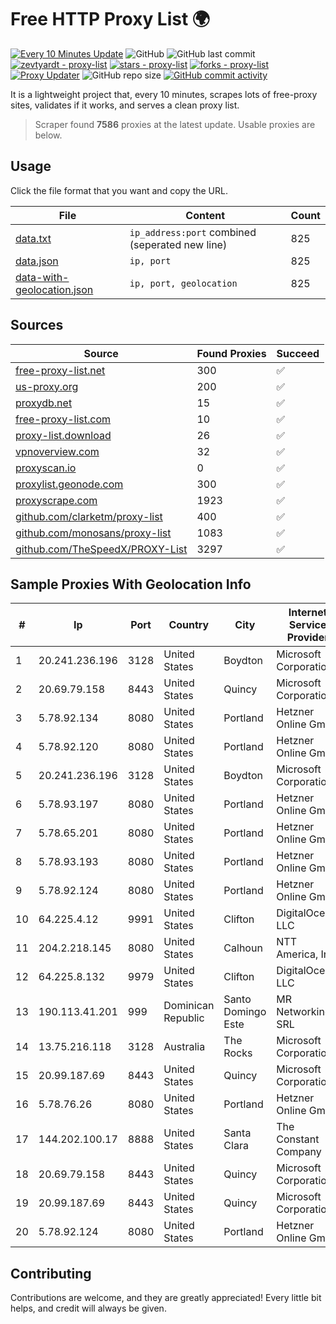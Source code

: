 
# Free HTTP Proxy List 🌍

[![Every 10 Minutes Update](https://github.com/mertguvencli/http-proxy-list/actions/workflows/main.yml/badge.svg?branch=main)](https://github.com/mertguvencli/http-proxy-list/actions/workflows/main.yml)
![GitHub](https://img.shields.io/github/license/mertguvencli/http-proxy-list)
![GitHub last commit](https://img.shields.io/github/last-commit/mertguvencli/http-proxy-list)
[![zevtyardt - proxy-list](https://img.shields.io/static/v1?label=zevtyardt&message=proxy-list&color=blue&logo=github)](https://github.com/zevtyardt/proxy-list "Go to GitHub repo")
[![stars - proxy-list](https://img.shields.io/github/stars/zevtyardt/proxy-list?style=social)](https://github.com/zevtyardt/proxy-list)
[![forks - proxy-list](https://img.shields.io/github/forks/zevtyardt/proxy-list?style=social)](https://github.com/zevtyardt/proxy-list)
[![Proxy Updater](https://github.com/zevtyardt/proxy-list/workflows/Proxy%20Updater/badge.svg)](https://github.com/zevtyardt/proxy-list/actions?query=workflow:"Proxy+Updater")
![GitHub repo size](https://img.shields.io/github/repo-size/zevtyardt/proxy-list)
[![GitHub commit activity](https://img.shields.io/github/commit-activity/m/zevtyardt/proxy-list?logo=commits)](https://github.com/zevtyardt/proxy-list/commits/main)

It is a lightweight project that, every 10 minutes, scrapes lots of free-proxy sites, validates if it works, and serves a clean proxy list.

> Scraper found **7586** proxies at the latest update. Usable proxies are below.

## Usage

Click the file format that you want and copy the URL.

|File|Content|Count|
|----|-------|-----|
|[data.txt](https://raw.githubusercontent.com/mertguvencli/http-proxy-list/main/proxy-list/data.txt)|`ip_address:port` combined (seperated new line)|825|
|[data.json](https://raw.githubusercontent.com/mertguvencli/http-proxy-list/main/proxy-list/data.json)|`ip, port`|825|
|[data-with-geolocation.json](https://raw.githubusercontent.com/mertguvencli/http-proxy-list/main/proxy-list/data-with-geolocation.json)|`ip, port, geolocation`|825|

## Sources

|Source|Found Proxies|Succeed|
|------|-------------|-------|
|[free-proxy-list.net](https://free-proxy-list.net)|300|✅|
|[us-proxy.org](https://www.us-proxy.org)|200|✅|
|[proxydb.net](http://proxydb.net)|15|✅|
|[free-proxy-list.com](https://free-proxy-list.com/?page=&port=&type%5B%5D=http&type%5B%5D=https&up_time=0&search=Search)|10|✅|
|[proxy-list.download](https://www.proxy-list.download/HTTP)|26|✅|
|[vpnoverview.com](https://vpnoverview.com/privacy/anonymous-browsing/free-proxy-servers)|32|✅|
|[proxyscan.io](https://www.proxyscan.io)|0|✅|
|[proxylist.geonode.com](https://proxylist.geonode.com/api/proxy-list?limit=300&page=1&sort_by=lastChecked&sort_type=desc&protocols=http,https)|300|✅|
|[proxyscrape.com](https://api.proxyscrape.com/v2/?request=displayproxies&protocol=http&timeout=10000&country=all&ssl=all&anonymity=all)|1923|✅|
|[github.com/clarketm/proxy-list](https://raw.githubusercontent.com/clarketm/proxy-list/master/proxy-list-raw.txt)|400|✅|
|[github.com/monosans/proxy-list](https://raw.githubusercontent.com/monosans/proxy-list/main/proxies/http.txt)|1083|✅|
|[github.com/TheSpeedX/PROXY-List](https://raw.githubusercontent.com/TheSpeedX/PROXY-List/master/http.txt)|3297|✅|


## Sample Proxies With Geolocation Info

|#|Ip|Port|Country|City|Internet Service Provider|
|-|--|----|-------|----|-------------------------|
|1|20.241.236.196|3128|United States|Boydton|Microsoft Corporation|
|2|20.69.79.158|8443|United States|Quincy|Microsoft Corporation|
|3|5.78.92.134|8080|United States|Portland|Hetzner Online GmbH|
|4|5.78.92.120|8080|United States|Portland|Hetzner Online GmbH|
|5|20.241.236.196|3128|United States|Boydton|Microsoft Corporation|
|6|5.78.93.197|8080|United States|Portland|Hetzner Online GmbH|
|7|5.78.65.201|8080|United States|Portland|Hetzner Online GmbH|
|8|5.78.93.193|8080|United States|Portland|Hetzner Online GmbH|
|9|5.78.92.124|8080|United States|Portland|Hetzner Online GmbH|
|10|64.225.4.12|9991|United States|Clifton|DigitalOcean, LLC|
|11|204.2.218.145|8080|United States|Calhoun|NTT America, Inc.|
|12|64.225.8.132|9979|United States|Clifton|DigitalOcean, LLC|
|13|190.113.41.201|999|Dominican Republic|Santo Domingo Este|MR Networking, SRL|
|14|13.75.216.118|3128|Australia|The Rocks|Microsoft Corporation|
|15|20.99.187.69|8443|United States|Quincy|Microsoft Corporation|
|16|5.78.76.26|8080|United States|Portland|Hetzner Online GmbH|
|17|144.202.100.17|8888|United States|Santa Clara|The Constant Company|
|18|20.69.79.158|8443|United States|Quincy|Microsoft Corporation|
|19|20.99.187.69|8443|United States|Quincy|Microsoft Corporation|
|20|5.78.92.124|8080|United States|Portland|Hetzner Online GmbH|



## Contributing

Contributions are welcome, and they are greatly appreciated! Every
little bit helps, and credit will always be given.

